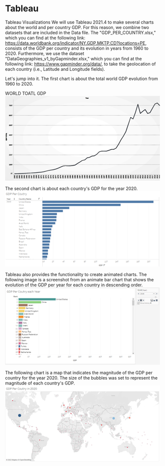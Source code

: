 # Tableau
Tableau Visualizations
We will use Tableau 2021.4 to make several charts about the world and per country GDP. For this reason, we combine two datasets that are included in the Data file. The "GDP_PER_COUNTRY.xlsx," which you can find at the following link: https://data.worldbank.org/indicator/NY.GDP.MKTP.CD?locations=PE, consists of the GDP per country and its evolution in years from 1960 to 2020. Furthermore, we use the dataset "DataGeographies_v1_byGapminder.xlsx," which you can find at the following link: https://www.gapminder.org/data/, to take the geolocation of each country (i.e., Latitude and Longitude fields).

Let's jump into it. The first chart is about the total world GDP evolution from 1960 to 2020.

WORLD TOATL GDP
![](images/year-total.png)

The second chart is about each country's GDP for the year 2020.
![](images/2020_GDP_Coutry.png)

Tableau also provides the functionality to create animated charts. The following image is a screenshot from an animate bar chart that shows the evolution of the GDP per year for each country in descending order.
![](images/animate_per_year.png)

The following chart is a map that indicates the magnitude of the GDP per country for the year 2020. The size of the bubbles was set to represent the magnitude of each country's GDP. 
![](images/2020_map_GDP_Coutry.png)
